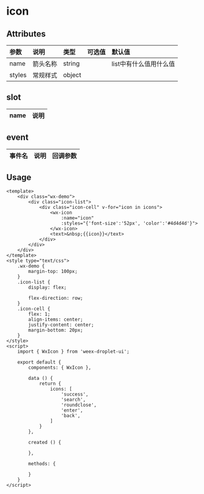 # icon

## Attributes

| 参数 | 说明 | 类型 | 可选值 | 默认值 |
| :--- | :--- | :--- | :--- | :--- |
| name | 箭头名称 | string |  | list中有什么值用什么值 |
| styles | 常规样式 | object |  |  |

## slot

| name | 说明 |
| :--- | :--- |


## event

| 事件名 | 说明 | 回调参数 |
| :--- | :--- | :--- |


## Usage

```
<template>
    <div class="wx-demo">
        <div class="icon-list">
            <div class="icon-cell" v-for="icon in icons">
                <wx-icon
                    :name="icon"
                    :styles="{'font-size':'52px', 'color':'#4d4d4d'}">
                </wx-icon>
                <text>&nbsp;{{icon}}</text>
            </div>
        </div>
    </div>
</template>
<style type="text/css">
    .wx-demo {
        margin-top: 100px;
    }
    .icon-list {
        display: flex;

        flex-direction: row;
    }
    .icon-cell {
        flex: 1;
        align-items: center;
        justify-content: center;
        margin-bottom: 20px;
    }
</style>
<script>
    import { WxIcon } from 'weex-droplet-ui';

    export default {
        components: { WxIcon },

        data () {
            return {
                icons: [
                    'success',
                    'search',
                    'roundclose',
                    'enter',
                    'back',
                ]
            }
        },

        created () {

        },

        methods: {

        }
    }
</script>

```



